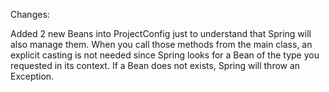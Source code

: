 Changes:

Added 2 new Beans into ProjectConfig just to understand that Spring will also manage them.
When you call those methods from the main class, an explicit casting is not needed since Spring
looks for a Bean of the type you requested in its context. If a Bean does not exists, Spring
will throw an Exception.
